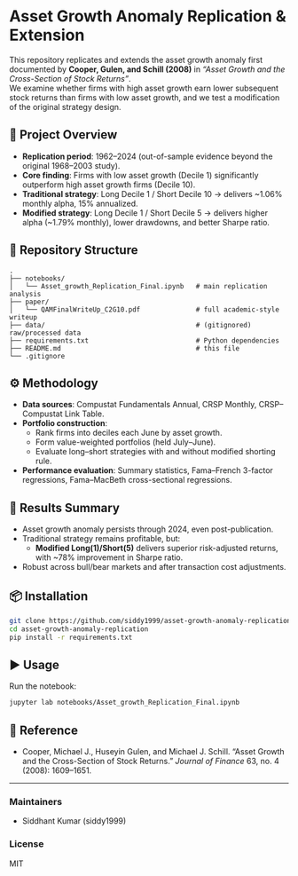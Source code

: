 # Asset Growth Anomaly Replication & Extension

This repository replicates and extends the asset growth anomaly first documented by **Cooper, Gulen, and Schill (2008)** in *“Asset Growth and the Cross-Section of Stock Returns”*.  
We examine whether firms with high asset growth earn lower subsequent stock returns than firms with low asset growth, and we test a modification of the original strategy design.

## 📌 Project Overview
- **Replication period**: 1962–2024 (out-of-sample evidence beyond the original 1968–2003 study).
- **Core finding**: Firms with low asset growth (Decile 1) significantly outperform high asset growth firms (Decile 10).
- **Traditional strategy**: Long Decile 1 / Short Decile 10 → delivers ~1.06% monthly alpha, 15% annualized.
- **Modified strategy**: Long Decile 1 / Short Decile 5 → delivers higher alpha (~1.79% monthly), lower drawdowns, and better Sharpe ratio.

## 📂 Repository Structure
```
.
├── notebooks/
│   └── Asset_growth_Replication_Final.ipynb   # main replication analysis
├── paper/
│   └── QAMFinalWriteUp_C2G10.pdf              # full academic-style writeup
├── data/                                      # (gitignored) raw/processed data
├── requirements.txt                           # Python dependencies
├── README.md                                  # this file
└── .gitignore
```

## ⚙️ Methodology
- **Data sources**: Compustat Fundamentals Annual, CRSP Monthly, CRSP–Compustat Link Table.
- **Portfolio construction**:
  - Rank firms into deciles each June by asset growth.
  - Form value-weighted portfolios (held July–June).
  - Evaluate long–short strategies with and without modified shorting rule.
- **Performance evaluation**: Summary statistics, Fama–French 3-factor regressions, Fama–MacBeth cross-sectional regressions.

## 🚀 Results Summary
- Asset growth anomaly persists through 2024, even post-publication.
- Traditional strategy remains profitable, but:
  - **Modified Long(1)/Short(5)** delivers superior risk-adjusted returns, with ~78% improvement in Sharpe ratio.
- Robust across bull/bear markets and after transaction cost adjustments.

## 📦 Installation
```bash
git clone https://github.com/siddy1999/asset-growth-anomaly-replication.git
cd asset-growth-anomaly-replication
pip install -r requirements.txt
```

## ▶️ Usage
Run the notebook:
```bash
jupyter lab notebooks/Asset_growth_Replication_Final.ipynb
```

## 📑 Reference
- Cooper, Michael J., Huseyin Gulen, and Michael J. Schill. “Asset Growth and the Cross-Section of Stock Returns.” *Journal of Finance* 63, no. 4 (2008): 1609–1651.

---

### Maintainers
- Siddhant Kumar (siddy1999)

### License
MIT
